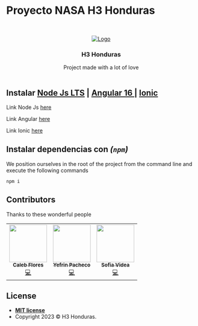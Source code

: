 # Proyecto NASA H3 Honduras

<!-- PROJECT LOGO -->
<br />
<p align="center">
  <a href="https://github.com/CEYSS-2020/One_Network">
    <img src="https://v1.ceysshn.com/storage/app/appLogo/app-dark-logo.png" alt="Logo">
  </a>

  <h3 align="center">H3 Honduras</h3>

  <p align="center">
    Project made with a lot of love
    <br />
    <br />
  </p>
</p>

## Instalar [Node Js LTS](https://nodejs.org/es) | [Angular 16 ](https://docs.angular.lat/guide/setup-local) | [Ionic](https://ionicframework.com/docs/intro/cli)

Link Node Js [here](https://nodejs.org/es)

Link Angular [here](https://docs.angular.lat/guide/setup-local)

Link Ionic [here](https://ionicframework.com/docs/intro/cli)
<br />

## Instalar dependencias con _(`npm`)_

We position ourselves in the root of the project from the command line and execute the following commands

```
npm i
```

## Contributors

Thanks to these wonderful people

<!-- prettier-ignore-start -->
<!-- markdownlint-disable -->
<table>
  <tr>
    <td align="center"><a href="https://github.com/celpoeta"><img src="https://avatars.githubusercontent.com/u/60439202?s=400&u=97a240233548357ca654bac5dc117a7d6449f9bd&v=4" width="100px;" alt=""/><br /><sub><b>Caleb Flores</b></sub></a><br /><a href="https://github.com/celpoeta" title="Code">💻</a></td>
        <td align="center"><a href="https://github.com/yefrinp"><img src="https://avatars.githubusercontent.com/u/37988731?v=4" width="100px;" alt=""/><br /><sub><b>Yefrin Pacheco</b></sub></a><br /><a href="https://github.com/yefrinp" title="Code">💻</a></td>
        <td align="center"><a href="https://github.com/ghnetic/"><img src="https://avatars.githubusercontent.com/u/54423979?s=48&v=4" width="100px;" alt=""/><br /><sub><b>Sofia Videa</b></sub></a><br /><a href="https://github.com/ghnetic/" title="Code">💻</a></td>
</table>

## License

- **[MIT license](http://opensource.org/licenses/mit-license.php)**
- Copyright 2023 © H3 Honduras</a>.
